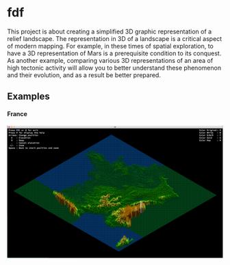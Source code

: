 # fdf
 This project is about creating a simplified 3D graphic representation of a relief landscape. The representation in 3D of a landscape is a critical aspect of modern mapping. For example, in these times of spatial exploration, to have a 3D representation of Mars is a prerequisite condition to its conquest. As another example, comparing various 3D representations of an area of high tectonic activity will allow you to better understand these phenomenon and their evolution, and as a result be better prepared.

## Examples
#### France
![alt text](https://github.com/vomnes/fdf/blob/master/map_screenshot/Map_france.png "Map france")
